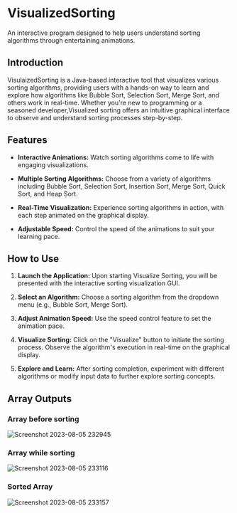 
# VisualizedSorting

An interactive program designed to help users understand sorting algorithms through entertaining animations.

## Introduction

VisulaizedSorting is a Java-based interactive tool that visualizes various sorting algorithms, providing users with a hands-on way to learn and explore how algorithms like Bubble Sort, Selection Sort, Merge Sort, and others work in real-time. Whether you're new to programming or a seasoned developer,Visualized sorting offers an intuitive graphical interface to observe and understand sorting processes step-by-step.

## Features

- **Interactive Animations:** Watch sorting algorithms come to life with engaging visualizations.
  
- **Multiple Sorting Algorithms:** Choose from a variety of algorithms including Bubble Sort, Selection Sort, Insertion Sort, Merge Sort, Quick Sort, and Heap Sort.

- **Real-Time Visualization:** Experience sorting algorithms in action, with each step animated on the graphical display.

- **Adjustable Speed:** Control the speed of the animations to suit your learning pace.

## How to Use

1. **Launch the Application:**
   Upon starting Visualize Sorting, you will be presented with the interactive sorting visualization GUI.

2. **Select an Algorithm:**
   Choose a sorting algorithm from the dropdown menu (e.g., Bubble Sort, Merge Sort).

3. **Adjust Animation Speed:**
   Use the speed control feature to set the animation pace.

4. **Visualize Sorting:**
   Click on the "Visualize" button to initiate the sorting process. Observe the algorithm's execution in real-time on the graphical display.

5. **Explore and Learn:**
   After sorting completion, experiment with different algorithms or modify input data to further explore sorting concepts.

## Array Outputs
### Array before sorting
 ![Screenshot 2023-08-05 232945](https://github.com/sushantkumar77/VisualizedSortingUsingJava/blob/main/259801384-5c303a3c-2ecc-49f5-aa3e-0ae59ce1b8e8.png)

### Array while sorting
 ![Screenshot 2023-08-05 233116](https://github.com/sushantkumar77/VisualizedSortingUsingJava/blob/main/259802349-b8af522d-31ae-4bdd-8718-4ff40aa609af.png)

### Sorted Array
 ![Screenshot 2023-08-05 233157](https://github.com/sushantkumar77/VisualizedSortingUsingJava/blob/main/259802555-9dd1c72c-de88-46ac-aa85-4665a3c4e3e1.png)

